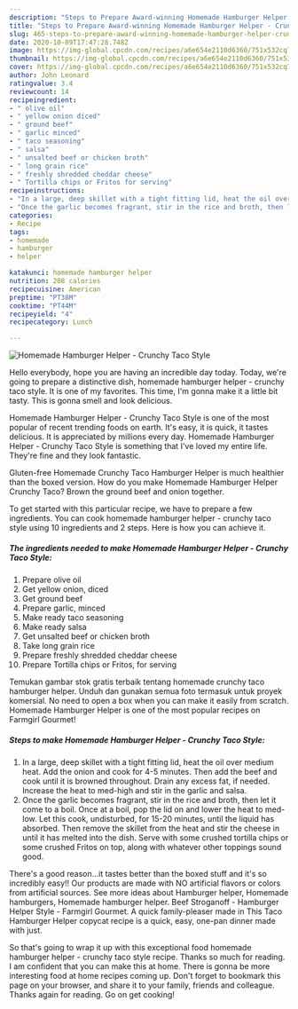 ```yaml
---
description: "Steps to Prepare Award-winning Homemade Hamburger Helper - Crunchy Taco Style"
title: "Steps to Prepare Award-winning Homemade Hamburger Helper - Crunchy Taco Style"
slug: 465-steps-to-prepare-award-winning-homemade-hamburger-helper-crunchy-taco-style
date: 2020-10-09T17:47:28.748Z
image: https://img-global.cpcdn.com/recipes/a6e654e2110d6360/751x532cq70/homemade-hamburger-helper-crunchy-taco-style-recipe-main-photo.jpg
thumbnail: https://img-global.cpcdn.com/recipes/a6e654e2110d6360/751x532cq70/homemade-hamburger-helper-crunchy-taco-style-recipe-main-photo.jpg
cover: https://img-global.cpcdn.com/recipes/a6e654e2110d6360/751x532cq70/homemade-hamburger-helper-crunchy-taco-style-recipe-main-photo.jpg
author: John Leonard
ratingvalue: 3.4
reviewcount: 14
recipeingredient:
- " olive oil"
- " yellow onion diced"
- " ground beef"
- " garlic minced"
- " taco seasoning"
- " salsa"
- " unsalted beef or chicken broth"
- " long grain rice"
- " freshly shredded cheddar cheese"
- " Tortilla chips or Fritos for serving"
recipeinstructions:
- "In a large, deep skillet with a tight fitting lid, heat the oil over medium heat. Add the onion and cook for 4-5 minutes. Then add the beef and cook until it is browned throughout. Drain any excess fat, if needed. Increase the heat to med-high and stir in the garlic and salsa."
- "Once the garlic becomes fragrant, stir in the rice and broth, then let it come to a boil. Once at a boil, pop the lid on and lower the heat to med-low. Let this cook, undisturbed, for 15-20 minutes, until the liquid has absorbed. Then remove the skillet from the heat and stir the cheese in until it has melted into the dish. Serve with some crushed tortilla chips or some crushed Fritos on top, along with whatever other toppings sound good."
categories:
- Recipe
tags:
- homemade
- hamburger
- helper

katakunci: homemade hamburger helper 
nutrition: 208 calories
recipecuisine: American
preptime: "PT38M"
cooktime: "PT44M"
recipeyield: "4"
recipecategory: Lunch

---
```



![Homemade Hamburger Helper - Crunchy Taco Style](https://img-global.cpcdn.com/recipes/a6e654e2110d6360/751x532cq70/homemade-hamburger-helper-crunchy-taco-style-recipe-main-photo.jpg)

Hello everybody, hope you are having an incredible day today. Today, we're going to prepare a distinctive dish, homemade hamburger helper - crunchy taco style. It is one of my favorites. This time, I'm gonna make it a little bit tasty. This is gonna smell and look delicious.

Homemade Hamburger Helper - Crunchy Taco Style is one of the most popular of recent trending foods on earth. It's easy, it is quick, it tastes delicious. It is appreciated by millions every day. Homemade Hamburger Helper - Crunchy Taco Style is something that I've loved my entire life. They're fine and they look fantastic.

Gluten-free Homemade Crunchy Taco Hamburger Helper is much healthier than the boxed version. How do you make Homemade Hamburger Helper Crunchy Taco? Brown the ground beef and onion together.


To get started with this particular recipe, we have to prepare a few ingredients. You can cook homemade hamburger helper - crunchy taco style using 10 ingredients and 2 steps. Here is how you can achieve it.

<!--inarticleads1-->

##### The ingredients needed to make Homemade Hamburger Helper - Crunchy Taco Style:

1. Prepare  olive oil
1. Get  yellow onion, diced
1. Get  ground beef
1. Prepare  garlic, minced
1. Make ready  taco seasoning
1. Make ready  salsa
1. Get  unsalted beef or chicken broth
1. Take  long grain rice
1. Prepare  freshly shredded cheddar cheese
1. Prepare  Tortilla chips or Fritos, for serving


Temukan gambar stok gratis terbaik tentang homemade crunchy taco hamburger helper. Unduh dan gunakan semua foto termasuk untuk proyek komersial. No need to open a box when you can make it easily from scratch. Homemade Hamburger Helper is one of the most popular recipes on Farmgirl Gourmet! 

<!--inarticleads2-->

##### Steps to make Homemade Hamburger Helper - Crunchy Taco Style:

1. In a large, deep skillet with a tight fitting lid, heat the oil over medium heat. Add the onion and cook for 4-5 minutes. Then add the beef and cook until it is browned throughout. Drain any excess fat, if needed. Increase the heat to med-high and stir in the garlic and salsa.
1. Once the garlic becomes fragrant, stir in the rice and broth, then let it come to a boil. Once at a boil, pop the lid on and lower the heat to med-low. Let this cook, undisturbed, for 15-20 minutes, until the liquid has absorbed. Then remove the skillet from the heat and stir the cheese in until it has melted into the dish. Serve with some crushed tortilla chips or some crushed Fritos on top, along with whatever other toppings sound good.


There&#39;s a good reason…it tastes better than the boxed stuff and it&#39;s so incredibly easy!! Our products are made with NO artificial flavors or colors from artificial sources. See more ideas about Hamburger helper, Homemade hamburgers, Homemade hamburger helper. Beef Stroganoff - Hamburger Helper Style - Farmgirl Gourmet. A quick family-pleaser made in This Taco Hamburger Helper copycat recipe is a quick, easy, one-pan dinner made with just. 

So that's going to wrap it up with this exceptional food homemade hamburger helper - crunchy taco style recipe. Thanks so much for reading. I am confident that you can make this at home. There is gonna be more interesting food at home recipes coming up. Don't forget to bookmark this page on your browser, and share it to your family, friends and colleague. Thanks again for reading. Go on get cooking!
